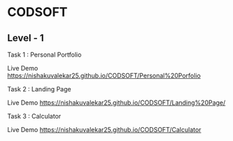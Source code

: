 # CODSOFT

## Level - 1

Task 1 :
Personal Portfolio

Live Demo
https://nishakuvalekar25.github.io/CODSOFT/Personal%20Porfolio

Task 2 :
Landing Page

Live Demo
https://nishakuvalekar25.github.io/CODSOFT/Landing%20Page/

Task 3 :
Calculator

Live Demo
https://nishakuvalekar25.github.io/CODSOFT/Calculator
